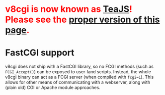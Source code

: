 # <font color='red'><b>v8cgi is now known as <a href='http://code.google.com/p/teajs/'>TeaJS</a>! Please see the <a href='http://code.google.com/p/teajs/wiki/FastCGI'>proper version of this page</a>.</b></font> #
# FastCGI support #

v8cgi does not ship with a FastCGI library, so no FCGI methods (such as `FCGI_Accept()`) can be exposed to user-land scripts. Instead, the whole v8cgi binary can act as a FCGI server (when compiled with `fcgi=1`). This allows for other means of communicating with a webserver, along with (plain old) CGI or Apache module approaches.